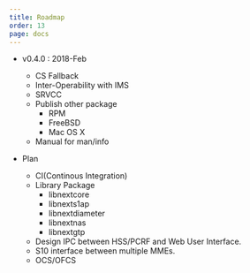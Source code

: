 ```yaml
---
title: Roadmap
order: 13
page: docs
---
```


- v0.4.0 : 2018-Feb
    - CS Fallback
    - Inter-Operability with IMS
    - SRVCC
    - Publish other package
      * RPM
      * FreeBSD
      * Mac OS X
    - Manual for man/info


- Plan
    - CI(Continous Integration)
    - Library Package
      * libnextcore
      * libnexts1ap
      * libnextdiameter
      * libnextnas
      * libnextgtp
    - Design IPC between HSS/PCRF and Web User Interface.
    - S10 interface between multiple MMEs.
    - OCS/OFCS
